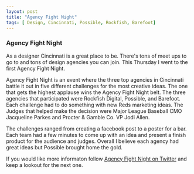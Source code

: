 ```yaml
---
layout: post
title: "Agency Fight Night"
tags: [ Design, Cincinnati, Possible, Rockfish, Barefoot]
---
```


### Agency Fight Night

As a designer Cincinnati is a great place to be.  There's tons of meet ups to go to and tons of design agencies you can join.  This Thursday I went to the first Agency Fight Night.  

Agency Fight Night is an event where the three top agencies in Cincinnati battle it out in five different challenges for the most creative ideas.  The one that gets the highest applause wins the Agency Fight Night belt.  The three agencies that participated were Rockfish Digital, Possible, and Barefoot.  Each challenge had to do something with new Reds marketing ideas.  The Judges that helped make the decision were Major League Baseball CMO Jacqueline Parkes and Procter & Gamble Co. VP Jodi Allen.  

The challenges ranged from creating a facebook post to a poster for a bar.  Each team had a few minutes to come up with an idea and present a finish product for the audience and judges.  Overall I believe each agency had great ideas but Possible brought home the gold.

If you would like more informaton follow [Agency Fight Night on Twitter](https://twitter.com/agncyfightnight) and keep a lookout for the next one.
